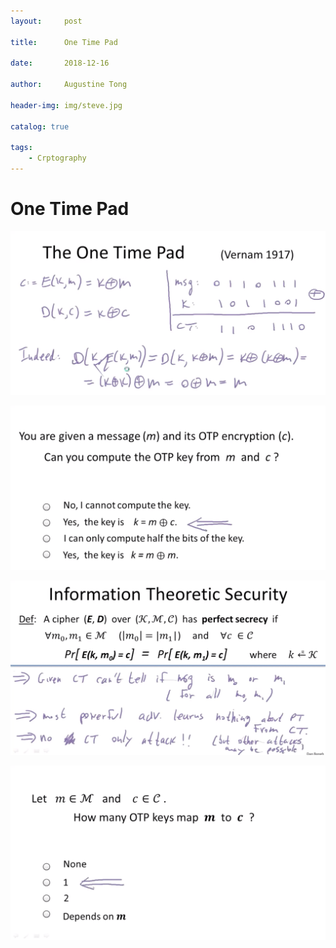 ```yaml
---
layout:     post

title:      One Time Pad

date:       2018-12-16

author:     Augustine Tong

header-img: img/steve.jpg

catalog: true

tags:
    - Crptography
---
```


# One Time Pad

![One Time Pad](/img/crpto/OTP_Concept.png)

![OTP_P0](/img/crpto/OTP_P0.png)

![OTP_Pefect_Security](img/crpto/OTP_Pefect_Security.png)

![OTP_P1](/img/crpto/OTP_P1.png)

